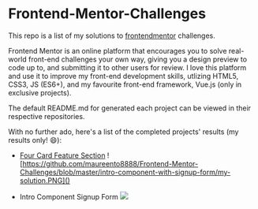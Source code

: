 # Frontend-Mentor-Challenges

This repo is a list of my solutions to [frontendmentor](https://www.frontendmentor.io) challenges.

Frontend Mentor is an online platform that encourages you to solve real-world front-end challenges your own way, giving you a design preview to code up to, and submitting it to other users for review. I love this platform and use it to improve my front-end development skills, utlizing HTML5, CSS3, JS (ES6+), and my favourite front-end framework, Vue.js (only in exclusive projects).

The default README.md for generated each project can be viewed in their respective repositories.

With no further ado, here's a list of the completed projects' results (my results only! 😄):

- [Four Card Feature Section](https://github.com/maureento8888/Frontend-Mentor-Challenges/blob/master/intro-component-with-signup-form/README.md)
![https://github.com/maureento8888/Frontend-Mentor-Challenges/blob/master/intro-component-with-signup-form/my-solution.PNG]()

- Intro Component Signup Form
![](/images/logo.png)
